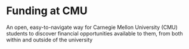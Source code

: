 # Funding at CMU
An open, easy-to-navigate way for Carnegie Mellon University (CMU) students to discover financial opportunities available to them, from both within and outside of the university
